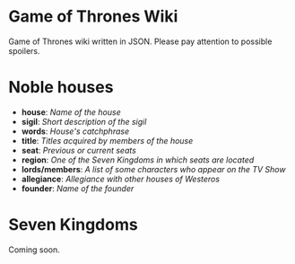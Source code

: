# Game of Thrones Wiki
Game of Thrones wiki written in JSON. Please pay attention to possible spoilers.

# Noble houses
*   **house**: *Name of the house*
*   **sigil**: *Short description of the sigil*
*   **words**: *House's catchphrase*
*   **title**: *Titles acquired by members of the house*
*   **seat**: *Previous or current seats*
*   **region**: *One of the Seven Kingdoms in which seats are located*
*   **lords/members**: *A list of some characters who appear on the TV Show*
*   **allegiance**: *Allegiance with other houses of Westeros*
*   **founder**: *Name of the founder*

# Seven Kingdoms

Coming soon.
